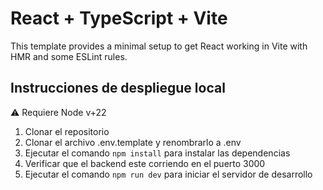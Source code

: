 # React + TypeScript + Vite

This template provides a minimal setup to get React working in Vite with HMR and some ESLint rules.

## Instrucciones de despliegue local
⚠️ Requiere Node v+22

1. Clonar el repositorio
2. Clonar el archivo .env.template y renombrarlo a .env
3. Ejecutar el comando `npm install` para instalar las dependencias
4. Verificar que el backend este corriendo en el puerto 3000
5. Ejecutar el comando `npm run dev` para iniciar el servidor de desarrollo


